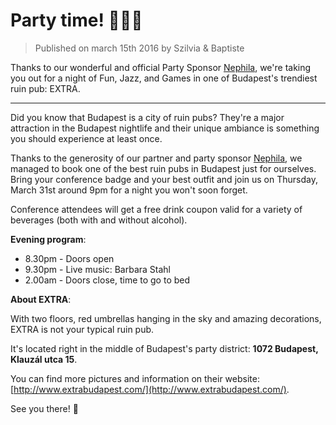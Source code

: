 # Party time! 🎊💃🎷

> Published on march 15th 2016 by Szilvia & Baptiste

Thanks to our wonderful and official Party Sponsor [Nephila](https://www.nephila.it/en/), we're taking you out for a night of Fun, Jazz, and Games in one of Budapest's trendiest ruin pub: EXTRA.

---

Did you know that Budapest is a city of ruin pubs?
They're a major attraction in the Budapest nightlife and their unique ambiance is something you should experience at least once.


Thanks to the generosity of our partner and party sponsor [Nephila](https://www.nephila.it/en/), we managed to book one of the best ruin pubs in Budapest just for ourselves. Bring your conference badge and your best outfit and join us on Thursday, March 31st around 9pm for a night you won't soon forget.


Conference attendees will get a free drink coupon valid for a variety of beverages (both with and without alcohol).


**Evening program**:

* 8.30pm - Doors open
* 9.30pm - Live music: Barbara Stahl
* 2.00am - Doors close, time to go to bed

**About EXTRA**:

With two floors, red umbrellas hanging in the sky and amazing decorations, EXTRA is not your typical ruin pub.

It's located right in the middle of Budapest's party district: **1072 Budapest, Klauzál utca 15**.

You can find more pictures and information on their website: [http://www.extrabudapest.com/](http://www.extrabudapest.com/).


See you there! 🎷
